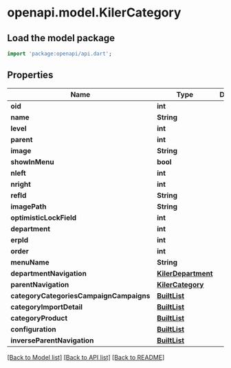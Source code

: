 # openapi.model.KilerCategory

## Load the model package
```dart
import 'package:openapi/api.dart';
```

## Properties
Name | Type | Description | Notes
------------ | ------------- | ------------- | -------------
**oid** | **int** |  | [optional] 
**name** | **String** |  | [optional] 
**level** | **int** |  | [optional] 
**parent** | **int** |  | [optional] 
**image** | **String** |  | [optional] 
**showInMenu** | **bool** |  | [optional] 
**nleft** | **int** |  | [optional] 
**nright** | **int** |  | [optional] 
**refId** | **String** |  | [optional] 
**imagePath** | **String** |  | [optional] 
**optimisticLockField** | **int** |  | [optional] 
**department** | **int** |  | [optional] 
**erpId** | **int** |  | [optional] 
**order** | **int** |  | [optional] 
**menuName** | **String** |  | [optional] 
**departmentNavigation** | [**KilerDepartment**](KilerDepartment.md) |  | [optional] 
**parentNavigation** | [**KilerCategory**](KilerCategory.md) |  | [optional] 
**categoryCategoriesCampaignCampaigns** | [**BuiltList<KilerCategoryCategoriesCampaignCampaigns>**](KilerCategoryCategoriesCampaignCampaigns.md) |  | [optional] 
**categoryImportDetail** | [**BuiltList<KilerCategoryImportDetail>**](KilerCategoryImportDetail.md) |  | [optional] 
**categoryProduct** | [**BuiltList<KilerCategoryProduct>**](KilerCategoryProduct.md) |  | [optional] 
**configuration** | [**BuiltList<KilerConfiguration>**](KilerConfiguration.md) |  | [optional] 
**inverseParentNavigation** | [**BuiltList<KilerCategory>**](KilerCategory.md) |  | [optional] 

[[Back to Model list]](../README.md#documentation-for-models) [[Back to API list]](../README.md#documentation-for-api-endpoints) [[Back to README]](../README.md)


